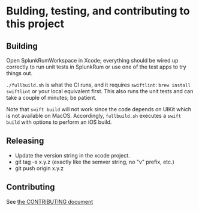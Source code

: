 # Bulding, testing, and contributing to this project

## Building

Open SplunkRumWorkspace in Xcode; everything should be wired up correctly to
run unit tests in SplunkRum or use one of the test apps to try things out.

`./fullbuild.sh` is what the CI runs, and it requires `swiftlint`:
`brew install swiftlint` or your local equivalent first.  This also runs
the unit tests and can take a couple of minutes; be patient.

Note that `swift build` will not work since the code depends on UIKit which is
not available on MacOS.  Accordingly, `fullbuild.sh` executes a `swift build` with 
options to perform an iOS build.

## Releasing

- Update the version string in the xcode project.
- git tag -s x.y.z (exactly like the semver string, no "v" prefix, etc.)
- git push origin x.y.z

## Contributing

See [the CONTRIBUTING document](./CONTRIBUTING.md)
